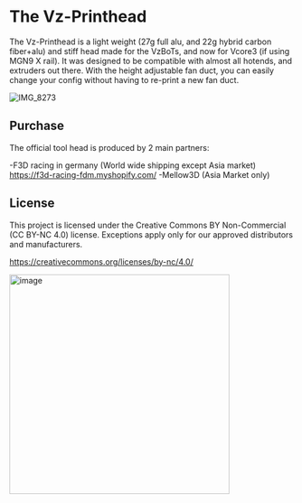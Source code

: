 # The Vz-Printhead

The Vz-Printhead is a light weight (27g full alu, and 22g hybrid carbon fiber+alu) and stiff head made for the VzBoTs, and now for Vcore3 (if using MGN9 X rail). It was designed to be compatible with almost all hotends,
and extruders out there. With the height adjustable fan duct, you can easily change your config without having to re-print a new fan duct.

![IMG_8273](https://user-images.githubusercontent.com/37383368/187105353-657cd083-950b-49dd-8772-5d5d4ec92844.jpg)


## Purchase

The official tool head is produced by 2 main partners:

 -F3D racing in germany (World wide shipping except Asia market)  https://f3d-racing-fdm.myshopify.com/
 -Mellow3D (Asia Market only) 
 

## License

This project is licensed under the Creative Commons BY Non-Commercial (CC BY-NC 4.0) license. Exceptions apply only for our approved distributors and manufacturers.

https://creativecommons.org/licenses/by-nc/4.0/

<img width="389" alt="image" src="https://user-images.githubusercontent.com/37383368/187048918-d388e8f9-8f84-4fd7-b27f-d4f9ee766cb4.png">

